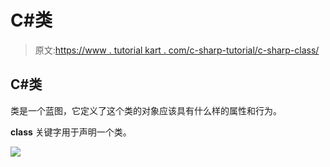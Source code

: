 # C#类

> 原文:[https://www . tutorial kart . com/c-sharp-tutorial/c-sharp-class/](https://www.tutorialkart.com/c-sharp-tutorial/c-sharp-class/)

## C#类

类是一个蓝图，它定义了这个类的对象应该具有什么样的属性和行为。

**class** 关键字用于声明一个类。

[![](../Images/925da31b32d6bc3827932f6c8afb11bb.png)](https://www.tutorialkart.com/)